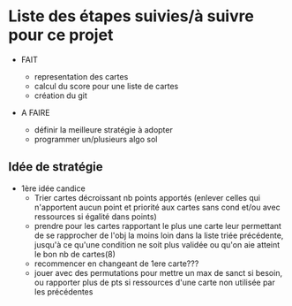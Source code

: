 # Liste des étapes suivies/à suivre pour ce projet

* FAIT
  + representation des cartes
  + calcul du score pour une liste de cartes
  + création du git
  
* A FAIRE
  + définir la meilleure stratégie à adopter
  + programmer un/plusieurs algo sol


## Idée de stratégie
  * 1ère idée candice 
    + Trier cartes décroissant nb points apportés (enlever celles qui n'apportent aucun point et priorité aux cartes sans cond et/ou avec ressources si égalité dans points)
    + prendre pour les cartes rapportant le plus une carte leur permettant de se rapprocher de l'obj la moins loin dans la liste triée précédente, jusqu'à ce qu'une condition ne soit plus validée ou qu'on aie atteint le bon nb de cartes(8)
    + recommencer en changeant de 1ere carte???
    + jouer avec des permutations pour mettre un max de sanct si besoin, ou rapporter plus de pts si ressources d'une carte non utilisée par les précédentes
